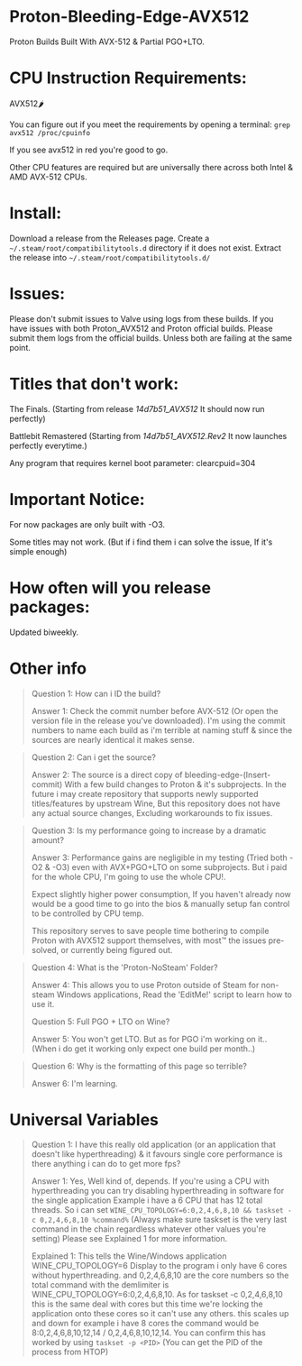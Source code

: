 # Proton-Bleeding-Edge-AVX512
Proton Builds Built With AVX-512 &amp; Partial PGO+LTO.


# CPU Instruction Requirements:
AVX512🌶️

You can figure out if you meet the requirements by opening a terminal:   `grep avx512 /proc/cpuinfo`

If you see avx512 in red you're good to go.

Other CPU features are required but are universally there across both Intel & AMD AVX-512 CPUs.

# Install:

Download a release from the Releases page.
Create a `~/.steam/root/compatibilitytools.d` directory if it does not exist.
Extract the release into `~/.steam/root/compatibilitytools.d/`

# Issues:
Please don't submit issues to Valve using logs from these builds. If you have issues with both Proton_AVX512 and Proton official builds. Please submit them logs from the official builds. Unless both are failing at the same point.


# Titles that don't work:
The Finals. (Starting from release _14d7b51_AVX512_ It should now run perfectly)

Battlebit Remastered (Starting from _14d7b51_AVX512.Rev2_ It now launches perfectly everytime.)

Any program that requires kernel boot parameter: clearcpuid=304

# Important Notice:
For now packages are only built with -O3.

Some titles may not work. (But if i find them i can solve the issue, If it's simple enough)

# How often will you release packages:
Updated biweekly.

# Other info

>Question 1: How can i ID the build?
>
>Answer 1: Check the commit number before AVX-512 (Or open the version file in the release you've downloaded).
>I'm using the commit numbers to name each build as i'm terrible at naming stuff & since the sources are nearly identical it makes sense.


>Question 2: Can i get the source?
>
>Answer 2: The source is a direct copy of bleeding-edge-(Insert-commit) With a few build changes to Proton & it's subprojects. In the future i may create repository that supports newly supported titles/features by upstream Wine, But this repository does not have any actual source changes, Excluding workarounds to fix issues.


>Question 3: Is my performance going to increase by a dramatic amount?
>
>Answer 3: Performance gains are negligible in my testing (Tried both -O2 & -O3) even with AVX+PGO+LTO on some subprojects. But i paid for the whole CPU, I'm going to use the whole CPU!. 
>
>Expect slightly higher power consumption, If you haven't already now would be a good time to go into the bios & manually setup fan control to be controlled by CPU temp. 
>
>This repository serves to save people time bothering to compile Proton with AVX512 support themselves, with most™️ the issues pre-solved, or currently being figured out.


>Question 4: What is the 'Proton-NoSteam' Folder?
>
>Answer 4: This allows you to use Proton outside of Steam for non-steam Windows applications, Read the 'EditMe!' script to learn how to use it.
>
>
>Question 5: Full PGO + LTO on Wine?
>
>Answer 5: You won't get LTO. But as for PGO i'm working on it.. (When i do get it working only expect one build per month..)

>Question 6: Why is the formatting of this page so terrible?
>
>Answer 6: I'm learning.

# Universal Variables

>Question 1: I have this really old application (or an application that doesn't like hyperthreading) & it favours single core performance is there anything i can do to get more fps?
>
>Answer 1: Yes, Well kind of, depends. If you're using a CPU with hyperthreading you can try disabling hyperthreading in software for the single application
Example i have a 6 CPU that has 12 total threads. So i can set `WINE_CPU_TOPOLOGY=6:0,2,4,6,8,10 && taskset -c 0,2,4,6,8,10 %command%` (Always make sure taskset is the very last command in the chain regardless whatever other values you're setting) Please see Explained 1 for more information.
>
>Explained 1: This tells the Wine/Windows application WINE_CPU_TOPOLOGY=6 Display to the program i only have 6 cores without hyperthreading. and 0,2,4,6,8,10 are the core numbers so the total command with the demlimiter is WINE_CPU_TOPOLOGY=6:0,2,4,6,8,10. As for taskset -c 0,2,4,6,8,10 this is the same deal with cores but this time we're locking the application onto these cores so it can't use any others. this scales up and down for example i have 8 cores the command would be 8:0,2,4,6,8,10,12,14 / 0,2,4,6,8,10,12,14.
> You can confirm this has worked by using `taskset -p <PID>` (You can get the PID of the process from HTOP)
